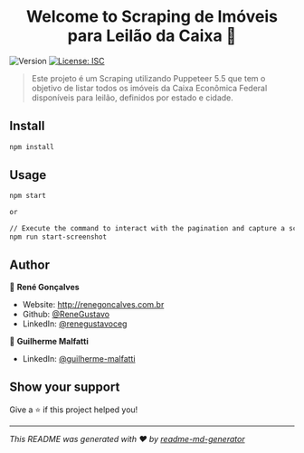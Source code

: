 <h1 align="center">Welcome to Scraping de Imóveis para Leilão da Caixa 👋</h1>
<p>
  <img alt="Version" src="https://img.shields.io/badge/version-1.0.0-blue.svg?cacheSeconds=2592000" />
  <a href="#" target="_blank">
    <img alt="License: ISC" src="https://img.shields.io/badge/License-ISC-yellow.svg" />
  </a>
</p>

> Este projeto é um Scraping utilizando Puppeteer 5.5 que tem o objetivo de listar todos os imóveis da Caixa Econômica Federal disponíveis para leilão, definidos por estado e cidade.

## Install

```sh
npm install
```

## Usage

```sh
npm start

or

// Execute the command to interact with the pagination and capture a screenshot or each page.
npm run start-screenshot
```

## Author

👤 **René Gonçalves**

* Website: http://renegoncalves.com.br
* Github: [@ReneGustavo](https://github.com/ReneGustavo)
* LinkedIn: [@renegustavoceg](https://linkedin.com/in/renegustavoceg)


👤 **Guilherme Malfatti**

* LinkedIn: [@guilherme-malfatti](https://www.linkedin.com/in/guilherme-malfatti/)

## Show your support

Give a ⭐️ if this project helped you!

***
_This README was generated with ❤️ by [readme-md-generator](https://github.com/kefranabg/readme-md-generator)_
